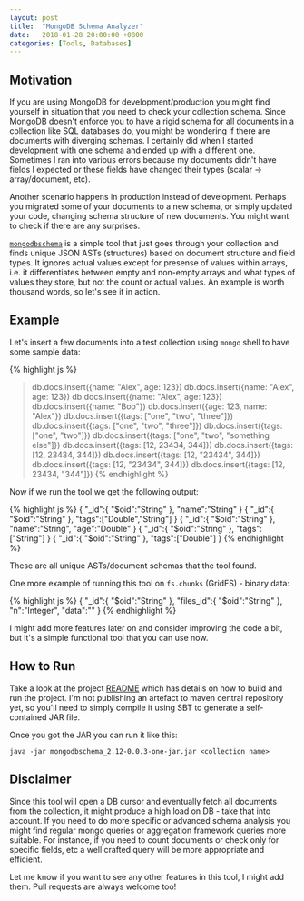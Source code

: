 ```yaml
---
layout: post
title:  "MongoDB Schema Analyzer"
date:   2018-01-28 20:00:00 +0800
categories: [Tools, Databases]
---
```

## Motivation
If you are using MongoDB for development/production you might find yourself in situation that you need to check your collection schema. Since MongoDB doesn't enforce you to have a rigid schema for all documents in a collection like SQL databases do, you might be wondering if there are documents with diverging schemas. I certainly did when I started development with one schema and ended up with a different one. Sometimes I ran into various errors because my documents didn't have fields I expected or these fields have changed their types (scalar -> array/document, etc).

Another scenario happens in production instead of development. Perhaps you migrated some of your documents to a new schema, or simply updated your code, changing schema structure of new documents. You might want to check if there are any surprises.

[`mongodbschema`](https://github.com/izmailoff/MongoDB-Schema-Analyzer) is a simple tool that just goes through your collection and finds unique JSON ASTs (structures) based on document structure and field types. It ignores actual values except for presense of values within arrays, i.e. it differentiates between empty and non-empty arrays and what types of values they store, but not the count or actual values. An example is worth thousand words, so let's see it in action.

## Example
Let's insert a few documents into a test collection using `mongo` shell to have some sample data:

{% highlight js %}
> db.docs.insert({name: "Alex", age: 123})
> db.docs.insert({name: "Alex", age: 123})
> db.docs.insert({name: "Alex", age: 123})
> db.docs.insert({name: "Bob"})
> db.docs.insert({age: 123, name: "Alex"})
> db.docs.insert({tags: ["one", "two", "three"]})
> db.docs.insert({tags: ["one", "two", "three"]})
> db.docs.insert({tags: ["one", "two"]})
> db.docs.insert({tags: ["one", "two", "something else"]})
> db.docs.insert({tags: [12, 23434, 344]})
> db.docs.insert({tags: [12, 23434, 344]})
> db.docs.insert({tags: [12, "23434", 344]})
> db.docs.insert({tags: [12, "23434", 344]})
> db.docs.insert({tags: [12, 23434, "344"]})
{% endhighlight %}

Now if we run the tool we get the following output:

{% highlight js %}
{
  "_id":{
    "$oid":"String"
  },
  "name":"String"
}
{
  "_id":{
    "$oid":"String"
  },
  "tags":["Double","String"]
}
{
  "_id":{
    "$oid":"String"
  },
  "name":"String",
  "age":"Double"
}
{
  "_id":{
    "$oid":"String"
  },
  "tags":["String"]
}
{
  "_id":{
    "$oid":"String"
  },
  "tags":["Double"]
}
{% endhighlight %}

These are all unique ASTs/document schemas that the tool found.

One more example of running this tool on `fs.chunks` (GridFS) - binary data:

{% highlight js %}
{
  "_id":{
    "$oid":"String"
  },
  "files_id":{
    "$oid":"String"
  },
  "n":"Integer",
  "data":"<Binary Data>"
}
{% endhighlight %}

I might add more features later on and consider improving the code a bit, but it's a simple functional tool that you can use now.

## How to Run
Take a look at the project [README](https://github.com/izmailoff/MongoDB-Schema-Analyzer/blob/master/README.md) which has details on how to build and run the project.
I'm not publishing an artefact to maven central repository yet, so you'll need to simply compile it using SBT to generate a self-contained JAR file.

Once you got the JAR you can run it like this:

    java -jar mongodbschema_2.12-0.0.3-one-jar.jar <collection name>

## Disclaimer
Since this tool will open a DB cursor and eventually fetch all documents from the collection, it might produce a high load on DB - take that into account. If you need to do more specific or advanced schema analysis you might find regular mongo queries or aggregation framework queries more suitable. For instance, if you need to count documents or check only for specific fields, etc a well crafted query will be more appropriate and efficient.

Let me know if you want to see any other features in this tool, I might add them. Pull requests are always welcome too!
